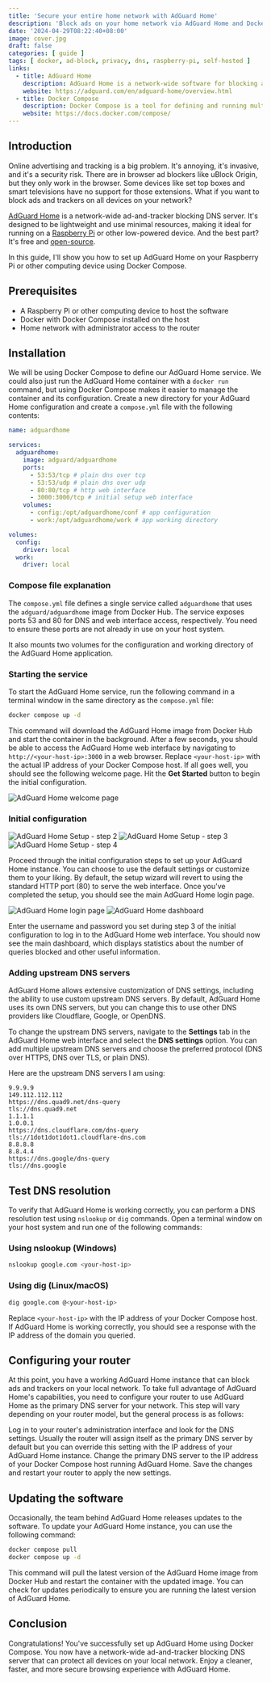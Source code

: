 ```yaml
---
title: 'Secure your entire home network with AdGuard Home'
description: 'Block ads on your home network via AdGuard Home and Docker Compose'
date: '2024-04-29T08:22:40+08:00'
image: cover.jpg
draft: false
categories: [ guide ]
tags: [ docker, ad-block, privacy, dns, raspberry-pi, self-hosted ]
links:
  - title: AdGuard Home
    description: AdGuard Home is a network-wide software for blocking ads & tracking.
    website: https://adguard.com/en/adguard-home/overview.html
  - title: Docker Compose
    description: Docker Compose is a tool for defining and running multi-container applications. It is the key to unlocking a streamlined and efficient development and deployment experience.
    website: https://docs.docker.com/compose/
---
```


## Introduction

Online advertising and tracking is a big problem. It's annoying, it's invasive, and it's a security risk. There are in browser ad blockers like uBlock Origin, but they only work in the browser. Some devices like set top boxes and smart televisions have no support for those extensions. What if you want to block ads and trackers on all devices on your network?

[AdGuard Home](https://adguard.com/en/adguard-home/overview.html) is a network-wide ad-and-tracker blocking DNS server. It's designed to be lightweight and use minimal resources, making it ideal for running on a [Raspberry Pi](https://www.raspberrypi.org/) or other low-powered device. And the best part? It's free and [open-source](https://github.com/AdguardTeam/AdGuardHome).

In this guide, I'll show you how to set up AdGuard Home on your Raspberry Pi or other computing device using Docker Compose.

## Prerequisites

- A Raspberry Pi or other computing device to host the software
- Docker with Docker Compose installed on the host
- Home network with administrator access to the router

## Installation

We will be using Docker Compose to define our AdGuard Home service. We could also just run the AdGuard Home container with a `docker run` command, but using Docker Compose makes it easier to manage the container and its configuration. Create a new directory for your AdGuard Home configuration and create a `compose.yml` file with the following contents:

```yaml
name: adguardhome

services:
  adguardhome:
    image: adguard/adguardhome
    ports:
      - 53:53/tcp # plain dns over tcp
      - 53:53/udp # plain dns over udp
      - 80:80/tcp # http web interface
      - 3000:3000/tcp # initial setup web interface
    volumes:
      - config:/opt/adguardhome/conf # app configuration
      - work:/opt/adguardhome/work # app working directory

volumes:
  config:
    driver: local
  work:
    driver: local
```

### Compose file explanation

The `compose.yml` file defines a single service called `adguardhome` that uses the `adguard/adguardhome` image from Docker Hub. The service exposes ports 53 and 80 for DNS and web interface access, respectively. You need to ensure these ports are not already in use on your host system.

It also mounts two volumes for the configuration and working directory of the AdGuard Home application.

### Starting the service

To start the AdGuard Home service, run the following command in a terminal window in the same directory as the `compose.yml` file:

```bash
docker compose up -d
```

This command will download the AdGuard Home image from Docker Hub and start the container in the background. After a few seconds, you should be able to access the AdGuard Home web interface by navigating to `http://<your-host-ip>:3000` in a web browser. Replace `<your-host-ip>` with the actual IP address of your Docker Compose host. If all goes well, you should see the following welcome page. Hit the **Get Started** button to begin the initial configuration.

![AdGuard Home welcome page](setup-images/step1.png)

### Initial configuration

![AdGuard Home Setup - step 2](setup-images/step2.png)
![AdGuard Home Setup - step 3](setup-images/step3.png)
![AdGuard Home Setup - step 4](setup-images/step4.png)

Proceed through the initial configuration steps to set up your AdGuard Home instance. You can choose to use the default settings or customize them to your liking. By default, the setup wizard will revert to using the standard HTTP port (80) to serve the web interface. Once you've completed the setup, you should see the main AdGuard Home login page.

![AdGuard Home login page](main-images/login.png)
![AdGuard Home dashboard](main-images/dashboard.png)

Enter the username and password you set during step 3 of the initial configuration to log in to the AdGuard Home web interface. You should now see the main dashboard, which displays statistics about the number of queries blocked and other useful information.

### Adding upstream DNS servers

AdGuard Home allows extensive customization of DNS settings, including the ability to use custom upstream DNS servers. By default, AdGuard Home uses its own DNS servers, but you can change this to use other DNS providers like Cloudflare, Google, or OpenDNS.

To change the upstream DNS servers, navigate to the **Settings** tab in the AdGuard Home web interface and select the **DNS settings** option. You can add multiple upstream DNS servers and choose the preferred protocol (DNS over HTTPS, DNS over TLS, or plain DNS).

Here are the upstream DNS servers I am using:
```
9.9.9.9
149.112.112.112
https://dns.quad9.net/dns-query
tls://dns.quad9.net
1.1.1.1
1.0.0.1
https://dns.cloudflare.com/dns-query
tls://1dot1dot1dot1.cloudflare-dns.com
8.8.8.8
8.8.4.4
https://dns.google/dns-query
tls://dns.google
```

## Test DNS resolution

To verify that AdGuard Home is working correctly, you can perform a DNS resolution test using `nslookup` or `dig` commands. Open a terminal window on your host system and run one of the following commands:

### Using nslookup (Windows)
```bash
nslookup google.com <your-host-ip>
```

### Using dig (Linux/macOS)
```bash
dig google.com @<your-host-ip>
```

Replace `<your-host-ip>` with the IP address of your Docker Compose host. If AdGuard Home is working correctly, you should see a response with the IP address of the domain you queried.

## Configuring your router

At this point, you have a working AdGuard Home instance that can block ads and trackers on your local network. To take full advantage of AdGuard Home's capabilities, you need to configure your router to use AdGuard Home as the primary DNS server for your network. This step will vary depending on your router model, but the general process is as follows:

Log in to your router's administration interface and look for the DNS settings. Usually the router will assign itself as the primary DNS server by default but you can override this setting with the IP address of your AdGuard Home instance. Change the primary DNS server to the IP address of your Docker Compose host running AdGuard Home. Save the changes and restart your router to apply the new settings.

## Updating the software

Occasionally, the team behind AdGuard Home releases updates to the software. To update your AdGuard Home instance, you can use the following command:

```bash
docker compose pull
docker compose up -d
```

This command will pull the latest version of the AdGuard Home image from Docker Hub and restart the container with the updated image. You can check for updates periodically to ensure you are running the latest version of AdGuard Home.

## Conclusion

Congratulations! You've successfully set up AdGuard Home using Docker Compose. You now have a network-wide ad-and-tracker blocking DNS server that can protect all devices on your local network. Enjoy a cleaner, faster, and more secure browsing experience with AdGuard Home.

